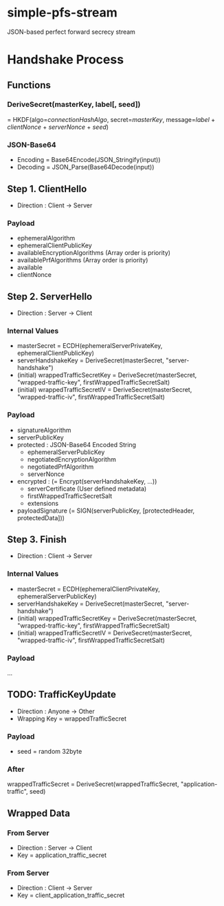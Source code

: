 # simple-pfs-stream

JSON-based perfect forward secrecy stream

# Handshake Process

## Functions

### DeriveSecret\(masterKey, label\[, seed\]\)

= HKDF(algo=*connectionHashAlgo*, secret=*masterKey*, message=*label* + *clientNonce* + *serverNonce* + *seed*)

### JSON-Base64

* Encoding = Base64Encode(JSON_Stringify(input))
* Decoding = JSON_Parse(Base64Decode(input))

## Step 1. ClientHello

* Direction : Client -> Server

### Payload

 - ephemeralAlgorithm
 - ephemeralClientPublicKey
 - availableEncryptionAlgorithms \(Array order is priority\)
 - availablePrfAlgorithms \(Array order is priority\)
 - available
 - clientNonce

## Step 2. ServerHello

* Direction : Server -> Client

### Internal Values

- masterSecret = ECDH(ephemeralServerPrivateKey, ephemeralClientPublicKey)
- serverHandshakeKey = DeriveSecret(masterSecret, "server-handshake")
- (initial) wrappedTrafficSecretKey = DeriveSecret(masterSecret, "wrapped-traffic-key", firstWrappedTrafficSecretSalt)
- (initial) wrappedTrafficSecretIV = DeriveSecret(masterSecret, "wrapped-traffic-iv", firstWrappedTrafficSecretSalt)

### Payload

 - signatureAlgorithm
 - serverPublicKey
 - protected : JSON-Base64 Encoded String
   - ephemeralServerPublicKey
   - negotiatedEncryptionAlgorithm
   - negotiatedPrfAlgorithm
   - serverNonce
 - encrypted : (= Encrypt(serverHandshakeKey, ...))
   - serverCertificate (User defined metadata)
   - firstWrappedTrafficSecretSalt
   - extensions
 - payloadSignature (= SIGN(serverPublicKey, \[protectedHeader, protectedData\]))

## Step 3. Finish

* Direction : Client -> Server

### Internal Values

- masterSecret = ECDH(ephemeralClientPrivateKey, ephemeralServerPublicKey)
- serverHandshakeKey = DeriveSecret(masterSecret, "server-handshake")
- (initial) wrappedTrafficSecretKey = DeriveSecret(masterSecret, "wrapped-traffic-key", firstWrappedTrafficSecretSalt)
- (initial) wrappedTrafficSecretIV = DeriveSecret(masterSecret, "wrapped-traffic-iv", firstWrappedTrafficSecretSalt)

### Payload

...

## TODO: TrafficKeyUpdate

* Direction : Anyone -> Other
* Wrapping Key = wrappedTrafficSecret

### Payload

- seed = random 32byte

### After

wrappedTrafficSecret = DeriveSecret(wrappedTrafficSecret, "application-traffic", seed)

## Wrapped Data

### From Server

* Direction : Server -> Client
* Key = application_traffic_secret

### From Server

* Direction : Client -> Server
* Key = client_application_traffic_secret
